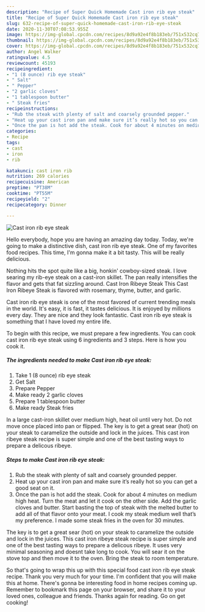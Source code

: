 ```yaml
---
description: "Recipe of Super Quick Homemade Cast iron rib eye steak"
title: "Recipe of Super Quick Homemade Cast iron rib eye steak"
slug: 632-recipe-of-super-quick-homemade-cast-iron-rib-eye-steak
date: 2020-11-30T07:08:53.955Z
image: https://img-global.cpcdn.com/recipes/8d9a92e4f8b183eb/751x532cq70/cast-iron-rib-eye-steak-recipe-main-photo.jpg
thumbnail: https://img-global.cpcdn.com/recipes/8d9a92e4f8b183eb/751x532cq70/cast-iron-rib-eye-steak-recipe-main-photo.jpg
cover: https://img-global.cpcdn.com/recipes/8d9a92e4f8b183eb/751x532cq70/cast-iron-rib-eye-steak-recipe-main-photo.jpg
author: Angel Walker
ratingvalue: 4.5
reviewcount: 45193
recipeingredient:
- "1 (8 ounce) rib eye steak"
- " Salt"
- " Pepper"
- "2 garlic cloves"
- "1 tablespoon butter"
- " Steak fries"
recipeinstructions:
- "Rub the steak with plenty of salt and coarsely grounded pepper."
- "Heat up your cast iron pan and make sure it’s really hot so you can get a good seat on it."
- "Once the pan is hot add the steak. Cook for about 4 minutes on medium high heat. Turn the meat and let it cook on the other side. Add the garlic cloves and butter. Start basting the top of steak with the melted butter to add all of that flavor onto your meat. I cook my steak medium well that’s my preference. I made some steak fries in the oven for 30 minutes."
categories:
- Recipe
tags:
- cast
- iron
- rib

katakunci: cast iron rib 
nutrition: 269 calories
recipecuisine: American
preptime: "PT38M"
cooktime: "PT55M"
recipeyield: "2"
recipecategory: Dinner

---
```



![Cast iron rib eye steak](https://img-global.cpcdn.com/recipes/8d9a92e4f8b183eb/751x532cq70/cast-iron-rib-eye-steak-recipe-main-photo.jpg)

Hello everybody, hope you are having an amazing day today. Today, we're going to make a distinctive dish, cast iron rib eye steak. One of my favorites food recipes. This time, I'm gonna make it a bit tasty. This will be really delicious.

Nothing hits the spot quite like a big, honkin&#39; cowboy-sized steak. I love searing my rib-eye steak on a cast-iron skillet. The pan really intensifies the flavor and gets that fat sizzling around. Cast Iron Ribeye Steak This Cast Iron Ribeye Steak is flavored with rosemary, thyme, butter, and garlic.

Cast iron rib eye steak is one of the most favored of current trending meals in the world. It's easy, it is fast, it tastes delicious. It is enjoyed by millions every day. They are nice and they look fantastic. Cast iron rib eye steak is something that I have loved my entire life.


To begin with this recipe, we must prepare a few ingredients. You can cook cast iron rib eye steak using 6 ingredients and 3 steps. Here is how you cook it.

<!--inarticleads1-->

##### The ingredients needed to make Cast iron rib eye steak:

1. Take 1 (8 ounce) rib eye steak
1. Get  Salt
1. Prepare  Pepper
1. Make ready 2 garlic cloves
1. Prepare 1 tablespoon butter
1. Make ready  Steak fries


In a large cast-iron skillet over medium high, heat oil until very hot. Do not move once placed into pan or flipped. The key is to get a great sear (hot) on your steak to caramelize the outside and lock in the juices. This cast iron ribeye steak recipe is super simple and one of the best tasting ways to prepare a delicous ribeye. 

<!--inarticleads2-->

##### Steps to make Cast iron rib eye steak:

1. Rub the steak with plenty of salt and coarsely grounded pepper.
1. Heat up your cast iron pan and make sure it’s really hot so you can get a good seat on it.
1. Once the pan is hot add the steak. Cook for about 4 minutes on medium high heat. Turn the meat and let it cook on the other side. Add the garlic cloves and butter. Start basting the top of steak with the melted butter to add all of that flavor onto your meat. I cook my steak medium well that’s my preference. I made some steak fries in the oven for 30 minutes.


The key is to get a great sear (hot) on your steak to caramelize the outside and lock in the juices. This cast iron ribeye steak recipe is super simple and one of the best tasting ways to prepare a delicous ribeye. It uses very minimal seasoning and doesnt take long to cook. You will sear it on the stove top and then move it to the oven. Bring the steak to room temperature. 

So that's going to wrap this up with this special food cast iron rib eye steak recipe. Thank you very much for your time. I'm confident that you will make this at home. There's gonna be interesting food in home recipes coming up. Remember to bookmark this page on your browser, and share it to your loved ones, colleague and friends. Thanks again for reading. Go on get cooking!
